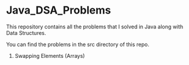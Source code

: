 # Java_DSA_Problems
This repository contains all the problems that I solved in Java along with Data Structures. 


You can find the problems in the src directory of this repo.

1. Swapping Elements (Arrays)
